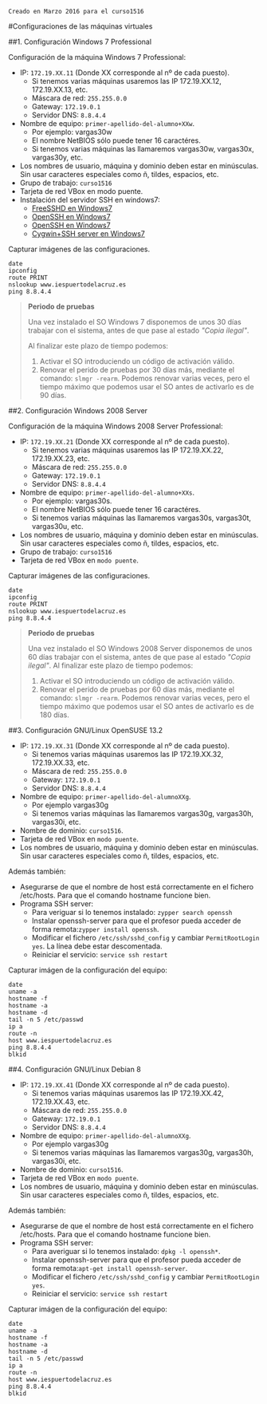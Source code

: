 
```
Creado en Marzo 2016 para el curso1516
```

#Configuraciones de las máquinas virtuales

##1. Configuración Windows 7 Professional

Configuración de la máquina Windows 7 Professional:
* IP: `172.19.XX.11` (Donde XX corresponde al nº de cada puesto).
    * Si tenemos varias máquinas usaremos las IP 172.19.XX.12, 172.19.XX.13, etc.
    * Máscara de red: `255.255.0.0`
    * Gateway: `172.19.0.1`
    * Servidor DNS: `8.8.4.4`
* Nombre de equipo: `primer-apellido-del-alumno+XXw`.
    * Por ejemplo: vargas30w
    * El nombre NetBIOS sólo puede tener 16 caractéres.
    * Si tenemos varias máquinas las llamaremos vargas30w, vargas30x, vargas30y, etc.
* Los nombres de usuario, máquina y dominio deben estar en minúsculas.
Sin usar caracteres especiales como ñ, tildes, espacios, etc.
* Grupo de trabajo: `curso1516`
* Tarjeta de red VBox en modo puente.
* Instalación del servidor SSH en windows7:
    * [FreeSSHD en Windows7](http://www.redeszone.net/windows/freesshd-para-windows-instalacion-y-manual-de-configuracion-de-freesshd-para-windows-servidor-ssh-y-sftp/)
    * [OpenSSH en Windows7](http://wiki.elhacker.net/redes/windows/instalacion-y-configuracion-de-un-servidor-ssh-en-windows)
    * [OpenSSH en Windows7](http://linuxbsdos.com/2015/01/17/how-to-install-the-latest-openssh-on-windows-7-and-windows-8/)
    * [Cygwin+SSH server en Windows7](http://www.taringa.net/post/linux/15562479/Configuracion-de-OpenSSH-en-Windows-7-SSH-Cygwin-Putty.html)

Capturar imágenes de las configuraciones.
```
date
ipconfig
route PRINT
nslookup www.iespuertodelacruz.es
ping 8.8.4.4
``` 

> **Periodo de pruebas**
>
> Una vez instalado el SO Windows 7 disponemos de unos 30 días trabajar con el sistema,
antes de que pase al estado *"Copia ilegal"*.
>
> Al finalizar este plazo de tiempo podemos:
>
> 1. Activar el SO introduciendo un código de activación válido.
> 2. Renovar el perido de pruebas por 30 días más, mediante el comando: `slmgr -rearm`. 
Podemos renovar varias veces, pero el tiempo máximo que podemos usar el SO antes de activarlo
es de 90 días.
>

##2. Configuración Windows 2008 Server

Configuración de la máquina Windows 2008 Server Professional:
* IP: `172.19.XX.21` (Donde XX corresponde al nº de cada puesto).
    * Si tenemos varias máquinas usaremos las IP 172.19.XX.22, 172.19.XX.23, etc.
    * Máscara de red: `255.255.0.0`
    * Gateway: `172.19.0.1`
    * Servidor DNS: `8.8.4.4`
* Nombre de equipo: `primer-apellido-del-alumno+XXs`.
    * Por ejemplo: vargas30s.
    * El nombre NetBIOS sólo puede tener 16 caractéres.
    * Si tenemos varias máquinas las llamaremos vargas30s, vargas30t, vargas30u, etc.
* Los nombres de usuario, máquina y dominio deben estar en minúsculas.
Sin usar caracteres especiales como ñ, tildes, espacios, etc.
* Grupo de trabajo: `curso1516`
* Tarjeta de red VBox en `modo puente`.

Capturar imágenes de las configuraciones.

``` 
date
ipconfig
route PRINT
nslookup www.iespuertodelacruz.es
ping 8.8.4.4
```  

> **Periodo de pruebas**
>
> Una vez instalado el SO Windows 2008 Server disponemos de unos 60 días trabajar con el sistema,
antes de que pase al estado *"Copia ilegal"*.
> Al finalizar este plazo de tiempo podemos:
> 1. Activar el SO introduciendo un código de activación válido.
> 2. Renovar el perido de pruebas por 60 días más, mediante el comando: `slmgr -rearm`. 
Podemos renovar varias veces, pero el tiempo máximo que podemos usar el SO antes de activarlo
es de 180 días.
>

##3. Configuración GNU/Linux OpenSUSE 13.2

* IP: `172.19.XX.31` (Donde XX corresponde al nº de cada puesto).
    * Si tenemos varias máquinas usaremos las IP 172.19.XX.32, 172.19.XX.33, etc.
    * Máscara de red: `255.255.0.0`
    * Gateway: `172.19.0.1`
    * Servidor DNS: `8.8.4.4`
* Nombre de equipo: `primer-apellido-del-alumnoXXg`.
    * Por ejemplo vargas30g
    * Si tenemos varias máquinas las llamaremos vargas30g, vargas30h, vargas30i, etc.
* Nombre de dominio: `curso1516`.
* Tarjeta de red VBox en `modo puente`.
* Los nombres de usuario, máquina y dominio deben estar en minúsculas.
Sin usar caracteres especiales como ñ, tildes, espacios, etc.

Además también:
* Asegurarse de que el nombre de host está correctamente en el fichero /etc/hosts. 
Para que el comando hostname funcione bien.
* Programa SSH server:
    * Para veriguar si lo tenemos instalado: `zypper search openssh`
    * Instalar openssh-server para que el profesor pueda acceder 
    de forma remota:`zypper install openssh`.
    * Modificar el fichero `/etc/ssh/sshd_config` y cambiar 
    `PermitRootLogin yes`. La línea debe estar descomentada.
    * Reiniciar el servicio: `service ssh restart`

Capturar imágen de la configuración del equipo:
```
date
uname -a
hostname -f
hostname -a
hostname -d
tail -n 5 /etc/passwd
ip a
route -n
host www.iespuertodelacruz.es
ping 8.8.4.4
blkid
```

##4. Configuración GNU/Linux Debian 8

* IP: `172.19.XX.41` (Donde XX corresponde al nº de cada puesto).
    * Si tenemos varias máquinas usaremos las IP 172.19.XX.42, 172.19.XX.43, etc.
    * Máscara de red: `255.255.0.0`
    * Gateway: `172.19.0.1`
    * Servidor DNS: `8.8.4.4`
* Nombre de equipo: `primer-apellido-del-alumnoXXg`.
    * Por ejemplo vargas30g
    * Si tenemos varias máquinas las llamaremos vargas30g, vargas30h, vargas30i, etc.
* Nombre de dominio: `curso1516`.
* Tarjeta de red VBox en `modo puente`.
* Los nombres de usuario, máquina y dominio deben estar en minúsculas.
Sin usar caracteres especiales como ñ, tildes, espacios, etc.

Además también:
* Asegurarse de que el nombre de host está correctamente en el fichero /etc/hosts. 
Para que el comando hostname funcione bien.
* Programa SSH server:
    * Para averiguar si lo tenemos instalado: `dpkg -l openssh*`.
    * Instalar openssh-server para que el profesor pueda acceder 
    de forma remota:`apt-get install openssh-server`.
    * Modificar el fichero `/etc/ssh/sshd_config` y cambiar 
    `PermitRootLogin yes`.
    * Reiniciar el servicio: `service ssh restart`
    
Capturar imágen de la configuración del equipo:
```
date
uname -a
hostname -f
hostname -a
hostname -d
tail -n 5 /etc/passwd
ip a
route -n
host www.iespuertodelacruz.es
ping 8.8.4.4
blkid
```
